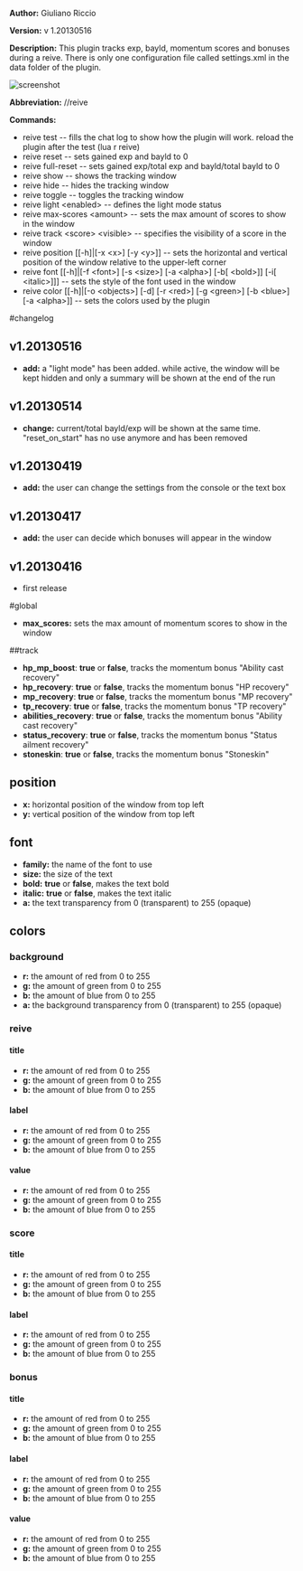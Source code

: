 **Author:** Giuliano Riccio

**Version:** v 1.20130516

**Description:**
This plugin tracks exp, bayld, momentum scores and bonuses during a reive.
There is only one configuration file called settings.xml in the data folder of the plugin.

![screenshot](https://raw.github.com/giulianoriccio/Lua/master/addons/reive/ss.gif)

**Abbreviation:** //reive

**Commands:**

* reive test -- fills the chat log to show how the plugin will work. reload the plugin after the test (lua r reive)
* reive reset -- sets gained exp and bayld to 0
* reive full-reset -- sets gained exp/total exp and bayld/total bayld to 0
* reive show -- shows the tracking window
* reive hide -- hides the tracking window
* reive toggle -- toggles the tracking window
* reive light &lt;enabled&gt; -- defines the light mode status
* reive max-scores &lt;amount&gt; -- sets the max amount of scores to show in the window
* reive track &lt;score&gt; &lt;visible&gt; -- specifies the visibility of a score in the window
* reive position [[-h]|[-x &lt;x&gt;] [-y &lt;y&gt;]] -- sets the horizontal and vertical position of the window relative to the upper-left corner
* reive font [[-h]|[-f &lt;font&gt;] [-s &lt;size&gt;] [-a &lt;alpha&gt;] [-b[ &lt;bold&gt;]] [-i[ &lt;italic&gt;]]] -- sets the style of the font used in the window
* reive color [[-h]|[-o &lt;objects&gt;] [-d] [-r &lt;red&gt;] [-g &lt;green&gt;] [-b &lt;blue&gt;] [-a &lt;alpha&gt;]] -- sets the colors used by the plugin

#changelog
## v1.20130516
* **add:** a "light mode" has been added. while active, the window will be kept hidden and only a summary will be shown at the end of the run

## v1.20130514
* **change:** current/total bayld/exp will be shown at the same time. "reset_on_start" has no use anymore and has been removed

## v1.20130419
* **add:** the user can change the settings from the console or the text box

## v1.20130417
* **add:** the user can decide which bonuses will appear in the window

## v1.20130416
* first release

#global
* **max_scores:** sets the max amount of momentum scores to show in the window

##track
* **hp_mp_boost**: **true** or **false**, tracks the momentum bonus "Ability cast recovery"
* **hp_recovery**: **true** or **false**, tracks the momentum bonus "HP recovery"
* **mp_recovery**: **true** or **false**, tracks the momentum bonus "MP recovery"
* **tp_recovery**: **true** or **false**, tracks the momentum bonus "TP recovery"
* **abilities_recovery**: **true** or **false**, tracks the momentum bonus "Ability cast recovery"
* **status_recovery**: **true** or **false**, tracks the momentum bonus "Status ailment recovery"
* **stoneskin**: **true** or **false**, tracks the momentum bonus "Stoneskin"

## position
* **x:** horizontal position of the window from top left
* **y:** vertical position of the window from top left

## font
* **family:** the name of the font to use
* **size:** the size of the text
* **bold:** **true** or **false**, makes the text bold
* **italic:** **true** or **false**, makes the text italic
* **a:** the text transparency from 0 (transparent) to 255 (opaque)

## colors
### background
* **r:** the amount of red from 0 to 255
* **g:** the amount of green from 0 to 255
* **b:** the amount of blue from 0 to 255
* **a:** the background transparency from 0 (transparent) to 255 (opaque)

### reive
#### title
* **r:** the amount of red from 0 to 255
* **g:** the amount of green from 0 to 255
* **b:** the amount of blue from 0 to 255

#### label
* **r:** the amount of red from 0 to 255
* **g:** the amount of green from 0 to 255
* **b:** the amount of blue from 0 to 255

#### value
* **r:** the amount of red from 0 to 255
* **g:** the amount of green from 0 to 255
* **b:** the amount of blue from 0 to 255

### score
#### title
* **r:** the amount of red from 0 to 255
* **g:** the amount of green from 0 to 255
* **b:** the amount of blue from 0 to 255

#### label
* **r:** the amount of red from 0 to 255
* **g:** the amount of green from 0 to 255
* **b:** the amount of blue from 0 to 255

### bonus
#### title
* **r:** the amount of red from 0 to 255
* **g:** the amount of green from 0 to 255
* **b:** the amount of blue from 0 to 255

#### label
* **r:** the amount of red from 0 to 255
* **g:** the amount of green from 0 to 255
* **b:** the amount of blue from 0 to 255

#### value
* **r:** the amount of red from 0 to 255
* **g:** the amount of green from 0 to 255
* **b:** the amount of blue from 0 to 255
